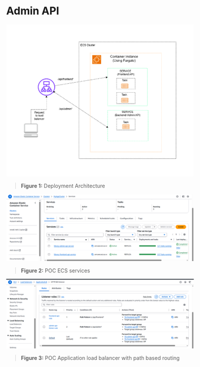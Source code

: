 # Admin API

![Deployment Architecture](img/archi.png)

> **Figure 1:** Deployment Architecture




![alt text](image-1.png)

> **Figure 2:** POC ECS services 

![alt text](image.png)
> **Figure 3:** POC Application load balancer with path based routing 
